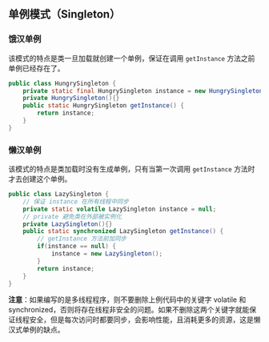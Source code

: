 ## 单例模式（Singleton）

### 饿汉单例

该模式的特点是类一旦加载就创建一个单例，保证在调用 `getInstance` 方法之前单例已经存在了。

```Java
public class HungrySingleton {
    private static final HungrySingleton instance = new HungrySingleton();
    private HungrySingleton(){}
    public static HungrySingleton getInstance() {
        return instance;
    }
}
```

### 懒汉单例

该模式的特点是类加载时没有生成单例，只有当第一次调用 `getInstance` 方法时才去创建这个单例。

```Java
public class LazySingleton {
    // 保证 instance 在所有线程中同步
    private static volatile LazySingleton instance = null;
    // private 避免类在外部被实例化
    private LazySingleton(){}
    public static synchronized LazySingleton getInstance() {
        // getInstance 方法前加同步
        if(instance == null) {
            instance = new LazySingleton();
        }
        return instance;
    }
}
```

**注意**：如果编写的是多线程程序，则不要删除上例代码中的关键字 volatile 和 synchronized，否则将存在线程非安全的问题。如果不删除这两个关键字就能保证线程安全，但是每次访问时都要同步，会影响性能，且消耗更多的资源，这是懒汉式单例的缺点。